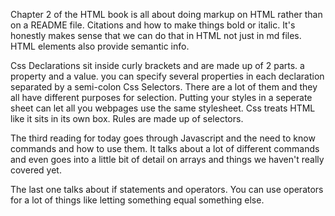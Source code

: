 Chapter 2 of the HTML book is all about doing markup on HTML rather than on a README file. Citations and how to make things bold or italic. It's honestly makes sense that we can do that in HTML not just in md files. HTML elements also provide semantic info.

Css Declarations sit inside curly brackets and are made up of 2 parts. a property and a value. you can specify several properties in each declaration separated by a semi-colon
Css Selectors. There are a lot of them and they all have different purposes for selection. Putting your styles in a seperate sheet can let all you webpages use the same stylesheet.
Css treats HTML like it sits in its own box. Rules are made up of selectors.

The third reading for today goes through Javascript and the need to know commands and how to use them. It talks about a lot of different commands and even goes into a little bit of detail on arrays and things we haven't really covered yet.

The last one talks about if statements and operators. You can use operators for a lot of things like letting something equal something else.
